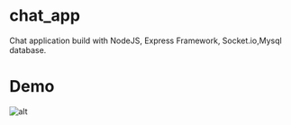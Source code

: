 # chat_app
Chat application build with NodeJS, Express Framework, Socket.io,Mysql database.
# Demo
![alt](https://github.com/tiennvn/chat_app/Demo.PNG)
